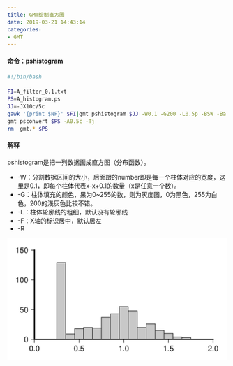 ```yaml
---
title: GMT绘制直方图  
date: 2019-03-21 14:43:14
categories:
- GMT
---
```

#### 命令：pshistogram

```sh
#!/bin/bash
 
FI=A_filter_0.1.txt
PS=A_histogram.ps
JJ=-JX10c/5c
gawk '{print $NF}' $FI|gmt pshistogram $JJ -W0.1 -G200 -L0.5p -BSW -Ba -F -P >$PS
gmt psconvert $PS -A0.5c -Tj
rm  gmt.* $PS
```
#### 解释
pshistogram是把一列数据画成直方图（分布函数）。  
- -W：分割数据区间的大小，后面跟的number即是每一个柱体对应的宽度，这里是0.1，即每个柱体代表x-x+0.1的数量（x是任意一个数）。
- -G：柱体填充的颜色，果为0~255的数，则为灰度图，0为黑色，255为白色，200的浅灰色比较不错。
- -L：柱体轮廓线的粗细，默认没有轮廓线
- -F：X轴的标识居中，默认居左
- -R

![A_histogram](imags/A_histogram.jpg)

